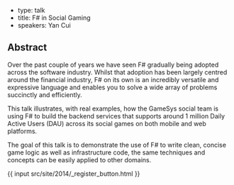 - type: talk
- title: F# in Social Gaming
- speakers: Yan Cui

## Abstract 

Over the past couple of years we have seen F# gradually being adopted
across the software industry. Whilst that adoption has been largely
centred around the financial industry, F# on its own is an incredibly
versatile and expressive language and enables you to solve a wide
array of problems succinctly and efficiently.

This talk illustrates, with real examples, how the GameSys social team
is using F# to build the backend services that supports around 1
million Daily Active Users (DAU) across its social games on both
mobile and web platforms.

The goal of this talk is to demonstrate the use of F# to write clean,
concise game logic as well as infrastructure code, the same techniques
and concepts can be easily applied to other domains.

{{ input src/site/2014/_register_button.html }}
